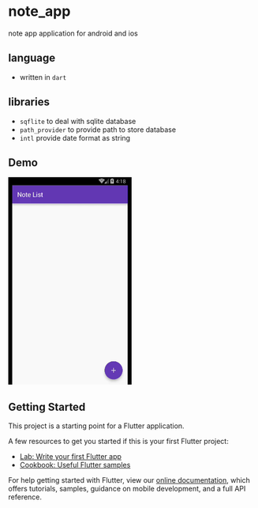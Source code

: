 # note_app

note app application for android and ios

## language 
- written in `dart`

## libraries 
- `sqflite` to deal with sqlite database  <br/>
- `path_provider` to provide path to store database<br/>
- `intl` provide date format as string <br/>

## Demo
<p float="left">
<img src="https://github.com/ShamsEldeenAnd/images/blob/master/flutter_note_app/ezgif.com-video-to-gif(1).gif" width="250" height="420" />
</p>

## Getting Started

This project is a starting point for a Flutter application.

A few resources to get you started if this is your first Flutter project:

- [Lab: Write your first Flutter app](https://flutter.io/docs/get-started/codelab)
- [Cookbook: Useful Flutter samples](https://flutter.io/docs/cookbook)

For help getting started with Flutter, view our 
[online documentation](https://flutter.io/docs), which offers tutorials, 
samples, guidance on mobile development, and a full API reference.

